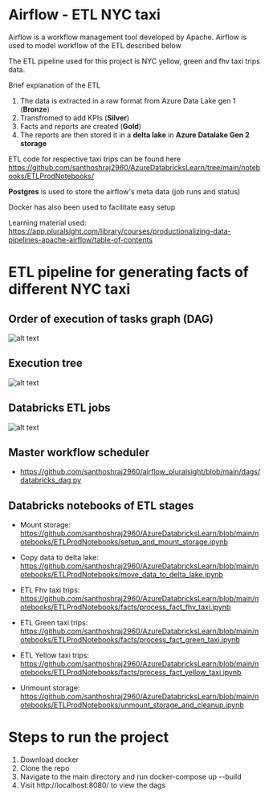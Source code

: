 # Airflow - ETL NYC taxi

Airflow is a workflow management tool developed by Apache. Airflow is used to model workflow of the ETL described below

The ETL pipeline used for this project is NYC yellow, green and fhv taxi trips data. 

Brief explanation of the ETL
1. The data is extracted in a raw format from Azure Data Lake gen 1 (**Bronze**) 
2. Transfromed to add KPIs (**Silver**) 
3. Facts and reports are created (**Gold**)
4. The reports are then stored it in a **delta lake** in **Azure Datalake Gen 2 storage**

ETL code for respective taxi trips can be found here https://github.com/santhoshraj2960/AzureDatabricksLearn/tree/main/notebooks/ETLProdNotebooks/

**Postgres** is used to store the airflow's meta data (job runs and status)

Docker has also been used to facilitate easy setup

Learning material used:
https://app.pluralsight.com/library/courses/productionalizing-data-pipelines-apache-airflow/table-of-contents


# ETL pipeline for generating facts of different NYC taxi

## Order of execution of tasks graph (DAG)
![alt text](https://github.com/santhoshraj2960/airflow_pluralsight/blob/main/screenshots/tasks_graph.png)

## Execution tree
![alt text](https://github.com/santhoshraj2960/airflow_pluralsight/blob/main/screenshots/tasks_tree.png)


## Databricks ETL jobs
![alt text](https://github.com/santhoshraj2960/airflow_pluralsight/blob/main/screenshots/azure_databricks_jobs.png)

## Master workflow scheduler

- https://github.com/santhoshraj2960/airflow_pluralsight/blob/main/dags/databricks_dag.py

## Databricks notebooks of ETL stages

- Mount storage: https://github.com/santhoshraj2960/AzureDatabricksLearn/blob/main/notebooks/ETLProdNotebooks/setup_and_mount_storage.ipynb
 
- Copy data to delta lake: https://github.com/santhoshraj2960/AzureDatabricksLearn/blob/main/notebooks/ETLProdNotebooks/move_data_to_delta_lake.ipynb
 
- ETL Fhv taxi trips: https://github.com/santhoshraj2960/AzureDatabricksLearn/blob/main/notebooks/ETLProdNotebooks/facts/process_fact_fhv_taxi.ipynb
 
- ETL Green taxi trips: https://github.com/santhoshraj2960/AzureDatabricksLearn/blob/main/notebooks/ETLProdNotebooks/facts/process_fact_green_taxi.ipynb
 
- ETL Yellow taxi trips: https://github.com/santhoshraj2960/AzureDatabricksLearn/blob/main/notebooks/ETLProdNotebooks/facts/process_fact_yellow_taxi.ipynb
 
- Unmount storage: https://github.com/santhoshraj2960/AzureDatabricksLearn/blob/main/notebooks/ETLProdNotebooks/unmount_storage_and_cleanup.ipynb


# Steps to run the project
1. Download docker
2. Clone the repo
3. Navigate to the main directory and run docker-compose up --build
4. Visit http://localhost:8080/ to view the dags
